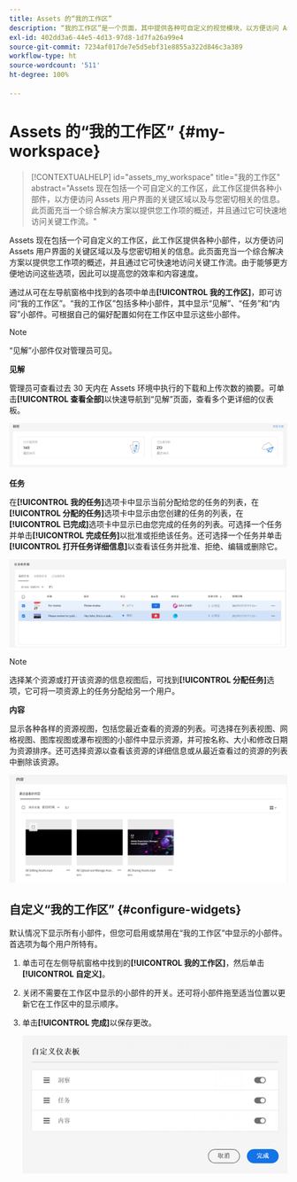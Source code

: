 ```yaml
---
title: Assets 的“我的工作区”
description: “我的工作区”是一个页面，其中提供各种可自定义的视觉模块，以方便访问 Assets 用户界面的关键区域以及与用户密切相关的信息。
exl-id: 402dd3a6-44e5-4d13-97d8-1d7fa26a99e4
source-git-commit: 7234af017de7e5d5ebf31e8855a322d846c3a389
workflow-type: ht
source-wordcount: '511'
ht-degree: 100%

---
```


# Assets 的“我的工作区” {#my-workspace}

>[!CONTEXTUALHELP]
>id="assets_my_workspace"
>title="我的工作区"
>abstract="Assets 现在包括一个可自定义的工作区，此工作区提供各种小部件，以方便访问 Assets 用户界面的关键区域以及与您密切相关的信息。此页面充当一个综合解决方案以提供您工作项的概述，并且通过它可快速地访问关键工作流。"

Assets 现在包括一个可自定义的工作区，此工作区提供各种小部件，以方便访问 Assets 用户界面的关键区域以及与您密切相关的信息。此页面充当一个综合解决方案以提供您工作项的概述，并且通过它可快速地访问关键工作流。由于能够更方便地访问这些选项，因此可以提高您的效率和内容速度。

通过从可在左导航窗格中找到的各项中单击&#x200B;**[!UICONTROL 我的工作区]**，即可访问“我的工作区”。“我的工作区”包括多种小部件，其中显示“见解”、“任务”和“内容”小部件。可根据自己的偏好配置如何在工作区中显示这些小部件。

>[!NOTE]
>
>“见解”小部件仅对管理员可见。

<!--

**New features coming soon**

Highlights upcoming features for Assets.

![New features coming soon in Workspace](assets/new-features.png)

-->

**见解**

管理员可查看过去 30 天内在 Assets 环境中执行的下载和上传次数的摘要。可单击&#x200B;**[!UICONTROL 查看全部]**&#x200B;以快速导航到“见解”页面，查看多个更详细的仪表板。

![工作区中的“见解”](assets/insights.png)

**任务**

在&#x200B;**[!UICONTROL 我的任务]**&#x200B;选项卡中显示当前分配给您的任务的列表，在&#x200B;**[!UICONTROL 分配的任务]**&#x200B;选项卡中显示由您创建的任务的列表，在&#x200B;**[!UICONTROL 已完成]**&#x200B;选项卡中显示已由您完成的任务的列表。可选择一个任务并单击&#x200B;**[!UICONTROL 完成任务]**&#x200B;以批准或拒绝该任务。还可选择一个任务并单击&#x200B;**[!UICONTROL 打开任务详细信息]**&#x200B;以查看该任务并批准、拒绝、编辑或删除它。

![工作区中的“任务”](assets/tasks-workspace.png)

>[!NOTE]
>
> 选择某个资源或打开该资源的信息视图后，可找到&#x200B;**[!UICONTROL 分配任务]**&#x200B;选项，它可将一项资源上的任务分配给另一个用户。

**内容**

显示各种各样的资源视图，包括您最近查看的资源的列表。可选择在列表视图、网格视图、图库视图或瀑布视图的小部件中显示资源，并可按名称、大小和修改日期为资源排序。还可选择资源以查看该资源的详细信息或从最近查看过的资源的列表中删除该资源。

![工作区中的“内容”小部件](assets/workspace-content.png)

## 自定义“我的工作区” {#configure-widgets}

默认情况下显示所有小部件，但您可启用或禁用在“我的工作区”中显示的小部件。首选项为每个用户所特有。

1. 单击可在左侧导航窗格中找到的&#x200B;**[!UICONTROL 我的工作区]**，然后单击&#x200B;**[!UICONTROL 自定义]**。

1. 关闭不需要在工作区中显示的小部件的开关。还可将小部件拖至适当位置以更新它在工作区中的显示顺序。

1. 单击&#x200B;**[!UICONTROL 完成]**&#x200B;以保存更改。

   ![自定义工作区中的小部件](assets/customize-workspace.png)
